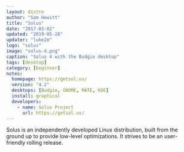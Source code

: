 ```yaml
---
layout: distro
author: "Sam Hewitt"
title: "Solus"
date: "2017-03-02"
updated: "2019-05-28"
updater: "luke2m"
logo: "solus"
image: "solus-4.png"
caption: "Solus 4 with the Budgie desktop"
tags: [desktop]
category: [beginner]
notes:
  homepage: https://getsol.us/
  version: "4.2"
  desktops: [Budgie, GNOME, MATE, KDE]
  install: graphical
  developers:
    - name: Solus Project
      url: https://getsol.us/
---
```


Solus is an independently developed Linux distribution, built from the ground up to provide low-level optimizations. It strives to be an user-friendly rolling release.
